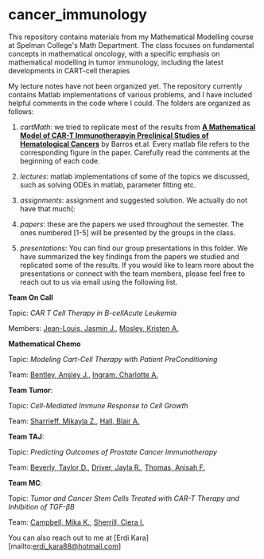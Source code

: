 # cancer_immunology
This repository contains materials from my Mathematical Modelling course at Spelman College's Math Department. The class focuses on fundamental concepts in mathematical oncology, 
with a specific emphasis on mathematical modelling in tumor immunology, including the latest developments in CART-cell therapies

My lecture notes have not been organized yet. The repository currently contains Matlab implementations of various problems, and I have included helpful 
comments in the code where I could. The folders are organized as follows:

1.  *cartMath*: we tried to replicate most of the results from **[A Mathematical Model of CAR-T Immunotherapyin Preclinical Studies of Hematological Cancers](https://pubmed.ncbi.nlm.nih.gov/34208323/)** by Barros et.al. Every matlab file refers to the corresponding figure in the paper. Carefully read the comments at the beginning of each code.

2.  *lectures*: matlab implementations of some of the topics we discussed, such as solving ODEs in matlab, parameter fitting etc.

3.  *assignments*: assignment and suggested solution. We actually do not have that much(:

4.  *papers*: these are the papers we used throughout the semester. The ones numbered [1-5] will be presented by the groups in the class.

5.  *presentations*: You can find our group presentations in this folder. We have summarized the key findings from the papers we studied and replicated some of the results. If you would like to learn more about the presentations or connect with the team members, please feel free to reach out to us via email using the following list.


**Team On Call**

Topic: *CAR T Cell Therapy in B-cellAcute Leukemia*

Members: [Jean-Louis, Jasmin J.](mailto:jasmin.jeanlouis@spelman.edu), [Mosley, Kristen A.](mailto:kristen.mosley@spelman.edu)


**Mathematical Chemo**

Topic: *Modeling Cart-Cell Therapy with Patient PreConditioning*

Team: [Bentley, Ansley J.](mailto:abentle1@spelman.edu), [Ingram, Charlotte A.](mailto:cingram6@spelman.edu)

**Team Tumor**: 

Topic: *Cell-Mediated Immune Response to Cell Growth*

Team: [Sharrieff, Mikayla Z.](mailto:msharrie@spelman.edu), [Hall, Blair A.](mailto:bhall20@spelman.edu) 


**Team TAJ**: 

Topic: *Predicting Outcomes of Prostate Cancer Immunotherapy*

Team: [Beverly, Taylor D.](mailto:tbeverly@spelman.edu), [Driver, Jayla R.](mailto:jdriver@spelman.edu), [Thomas, Anisah F.](mailto:athom127@spelman.edu)


**Team MC**: 

Topic: *Tumor and Cancer Stem Cells Treated with CAR-T Therapy and Inhibition of TGF-βB*

Team: [Campbell, Mika K.](mailto:mikacampbell@spelman.edu), [Sherrill, Ciera I.](mailto:cierasherrill@spelman.edu)


You can also reach out to me at [Erdi Kara][mailto:erdi_kara88@hotmail.com]

